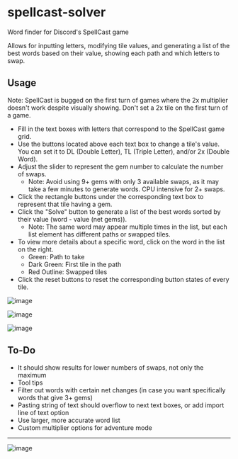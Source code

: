 # spellcast-solver
Word finder for Discord's SpellCast game

Allows for inputting letters, modifying tile values, and generating a list of the best words based on their value, showing each path and which letters to swap.

## Usage

Note: SpellCast is bugged on the first turn of games where the 2x multiplier doesn't work despite visually showing. Don't set a 2x tile on the first turn of a game.
- Fill in the text boxes with letters that correspond to the SpellCast game grid.
- Use the buttons located above each text box to change a tile's value. You can set it to DL (Double Letter), TL (Triple Letter), and/or 2x (Double Word).
- Adjust the slider to represent the gem number to calculate the number of swaps.
   - Note: Avoid using 9+ gems with only 3 available swaps, as it may take a few minutes to generate words. CPU intensive for 2+ swaps.
- Click the rectangle buttons under the corresponding text box to represent that tile having a gem.
- Click the "Solve" button to generate a list of the best words sorted by their value (word - value (net gems)).
   - Note: The same word may appear multiple times in the list, but each list element has different paths or swapped tiles.
- To view more details about a specific word, click on the word in the list on the right.
   - Green: Path to take
   - Dark Green: First tile in the path
   - Red Outline: Swapped tiles
- Click the reset buttons to reset the corresponding button states of every tile.

![image](https://github.com/ppoiuy/spellcast-solver/assets/21088852/9abfa579-9e32-4701-b543-62a7500dde63)

![image](https://github.com/ppoiuy/spellcast-solver/assets/21088852/50177568-5e0d-4510-9fca-bc666b57e7e8)

![image](https://github.com/ppoiuy/spellcast-solver/assets/21088852/ae659cae-4358-48da-bcac-d11eba3b4dd4)

## To-Do
- It should show results for lower numbers of swaps, not only the maximum
- Tool tips
- Filter out words with certain net changes (in case you want specifically words that give 3+ gems)
- Pasting string of text should overflow to next text boxes, or add import line of text option
- Use larger, more accurate word list
- Custom multiplier options for adventure mode

---

![image](https://github.com/ppoiuy/spellcastsolver/assets/21088852/47679a26-452e-47ba-9258-b7f7bdce964a)
